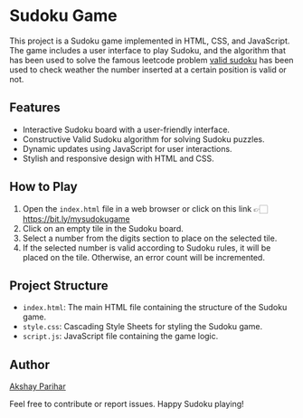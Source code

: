 # Sudoku Game
This project is a Sudoku game implemented in HTML, CSS, and JavaScript. The game includes a user interface to play Sudoku, and the algorithm that has been used to solve the famous leetcode problem [valid sudoku](https://leetcode.com/problems/valid-sudoku/description/) has been used to check weather the number inserted at a certain position is valid or not.

## Features

- Interactive Sudoku board with a user-friendly interface.
- Constructive Valid Sudoku algorithm for solving Sudoku puzzles.
- Dynamic updates using JavaScript for user interactions.
- Stylish and responsive design with HTML and CSS.

## How to Play

1. Open the `index.html` file in a web browser or click on this link 👉🏻 https://bit.ly/mysudokugame
2. Click on an empty tile in the Sudoku board.
3. Select a number from the digits section to place on the selected tile.
4. If the selected number is valid according to Sudoku rules, it will be placed on the tile. Otherwise, an error count will be incremented.

## Project Structure

- `index.html`: The main HTML file containing the structure of the Sudoku game.
- `style.css`: Cascading Style Sheets for styling the Sudoku game.
- `script.js`: JavaScript file containing the game logic.

## Author

 [Akshay Parihar](https://github.com/Akshayparihar07)

Feel free to contribute or report issues. Happy Sudoku playing!

